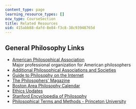 ```yaml
---
content_type: page
learning_resource_types: []
ocw_type: CourseSection
title: Related Resources
uid: 415abb88-dafd-8e84-f3c8-38c93948765d
---
```


General Philosophy Links
------------------------

*   [American Philosophical Association](http://www.apaonline.org/)  
    Major professional organization for American philosophers
*   [Additional Philosophical Associations and Societies](http://www.amphilsoc.org/)
*   [Guide to Philosophy on the Internet](http://www.earlham.edu/%7Epeters/philinks.htm)
*   [The Philosophers' Magazine](https://www.philosophersmag.com/)
*   [Boston Area Philosophy Calendar](https://sites.google.com/site/bosphilos/)
*   [Ethics Updates](http://www.dooyoo.co.uk/internet-sites/ethics-acusd-edu/)
*   [Stanford Encyclopedia of Philosophy](http://plato.stanford.edu/contents.html)
*   [Philosophical Terms and Methods - Princeton University](http://www.princeton.edu/main/)